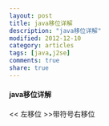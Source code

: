 ```yaml
---
layout: post
title: java移位详解
description: "java移位详解"
modified: 2012-12-10
category: articles
tags: [java,j2se]
comments: true
share: true
---
```


#### java移位详解

<< 左移位  >>带符号右移位